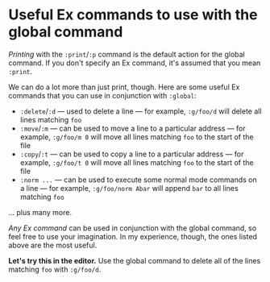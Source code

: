 # Useful Ex commands to use with the global command

_Printing_ with the `:print`/`:p` command is the default action for the global command. If you don't specify an Ex command, it's assumed that you mean `:print`.

We can do a lot more than just print, though. Here are some useful Ex commands that you can use in conjunction with `:global`:

- `:delete`/`:d` — used to delete a line — for example, `:g/foo/d` will delete all lines matching `foo`
- `:move`/`:m` — can be used to move a line to a particular address — for example, `:g/foo/m 0` will move all lines matching `foo` to the start of the file
- `:copy`/`:t` — can be used to copy a line to a particular address — for example, `:g/foo/t 0` will move all lines matching `foo` to the start of the file
- `:norm ...` — can be used to execute some normal mode commands on a line — for example, `:g/foo/norm Abar` will append `bar` to all lines matching `foo`

... plus many more.

_Any Ex command_ can be used in conjunction with the global command, so feel free to use your imagination. In my experience, though, the ones listed above are the most useful.

**Let's try this in the editor.** Use the global command to delete all of the lines matching `foo` with `:g/foo/d`.
